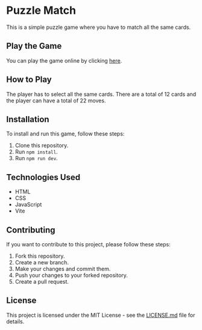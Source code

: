 # Puzzle Match

This is a simple puzzle game where you have to match all the same cards. 

## Play the Game

You can play the game online by clicking [here](https://anasongit.github.io/puzzel_match/).

## How to Play

The player has to select all the same cards. There are a total of 12 cards and the player can have a total of 22 moves.

## Installation

To install and run this game, follow these steps:

1. Clone this repository.
2. Run `npm install`.
3. Run `npm run dev`.

## Technologies Used

- HTML
- CSS
- JavaScript
- Vite

## Contributing

If you want to contribute to this project, please follow these steps:

1. Fork this repository.
2. Create a new branch.
3. Make your changes and commit them.
4. Push your changes to your forked repository.
5. Create a pull request.

## License

This project is licensed under the MIT License - see the [LICENSE.md](LICENSE.md) file for details.


